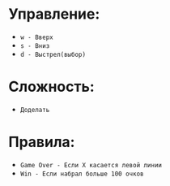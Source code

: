 # Управление:
 * `w - Вверх`
 * `s - Вниз`
 * `d - Выстрел(выбор)`
# Сложность:
 * `Доделать`
# Правила:
 * `Game Over - Если X касается левой линии`
 * `Win - Если набрал больше 100 очков` 
 
